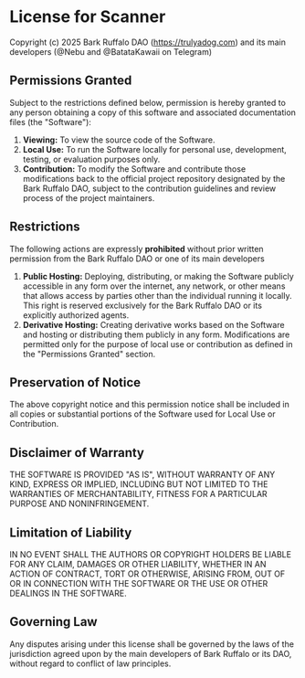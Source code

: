 # License for Scanner

Copyright (c) 2025 Bark Ruffalo DAO (https://trulyadog.com) and its main developers (@Nebu and @BatataKawaii on Telegram)

## Permissions Granted

Subject to the restrictions defined below, permission is hereby granted to any person obtaining a copy of this software and associated documentation files (the "Software"):

1.  **Viewing:** To view the source code of the Software.
2.  **Local Use:** To run the Software locally for personal use, development, testing, or evaluation purposes only.
3.  **Contribution:** To modify the Software and contribute those modifications back to the official project repository designated by the Bark Ruffalo DAO, subject to the contribution guidelines and review process of the project maintainers.

## Restrictions

The following actions are expressly **prohibited** without prior written permission from the Bark Ruffalo DAO or one of its main developers

1.  **Public Hosting:** Deploying, distributing, or making the Software publicly accessible in any form over the internet, any network, or other means that allows access by parties other than the individual running it locally. This right is reserved exclusively for the Bark Ruffalo DAO or its explicitly authorized agents.
2.  **Derivative Hosting:** Creating derivative works based on the Software and hosting or distributing them publicly in any form. Modifications are permitted only for the purpose of local use or contribution as defined in the "Permissions Granted" section.

## Preservation of Notice

The above copyright notice and this permission notice shall be included in all copies or substantial portions of the Software used for Local Use or Contribution.

## Disclaimer of Warranty

THE SOFTWARE IS PROVIDED "AS IS", WITHOUT WARRANTY OF ANY KIND, EXPRESS OR IMPLIED, INCLUDING BUT NOT LIMITED TO THE WARRANTIES OF MERCHANTABILITY, FITNESS FOR A PARTICULAR PURPOSE AND NONINFRINGEMENT.

## Limitation of Liability

IN NO EVENT SHALL THE AUTHORS OR COPYRIGHT HOLDERS BE LIABLE FOR ANY CLAIM, DAMAGES OR OTHER LIABILITY, WHETHER IN AN ACTION OF CONTRACT, TORT OR OTHERWISE, ARISING FROM, OUT OF OR IN CONNECTION WITH THE SOFTWARE OR THE USE OR OTHER DEALINGS IN THE SOFTWARE.

## Governing Law

Any disputes arising under this license shall be governed by the laws of the jurisdiction agreed upon by the main developers of Bark Ruffalo or its DAO, without regard to conflict of law principles.